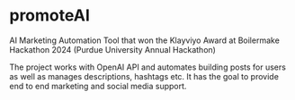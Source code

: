 # promoteAI
AI Marketing Automation Tool that won the Klayviyo Award at Boilermake Hackathon 2024 (Purdue University Annual Hackathon) 

The project works with OpenAI API and automates building posts for users as well as manages descriptions, hashtags etc. It has the goal to provide end to end marketing and social media support. 
